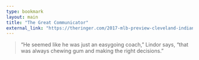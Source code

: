 ```yaml
---
type: bookmark
layout: main
title: "The Great Communicator"
external_link: "https://theringer.com/2017-mlb-preview-cleveland-indians-terry-francona-6cbdea235e14"
---
```

> “He seemed like he was just an easygoing coach,” Lindor says, “that was always chewing gum and making the right decisions.”

